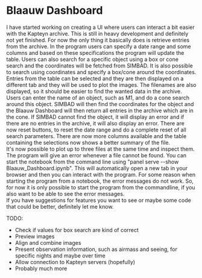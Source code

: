 # Blaauw Dashboard
I have started working on creating a UI where users can interact a bit easier with the Kapteyn archive. This is still in heavy development and definitely not yet finished. For now the only thing it basically does is retrieve entries from the archive. In the program users can specify a date range and some columns and based on these specifications the program will update the table. Users can also search for a specific object using a box or cone search and the coordinates will be fetched from SIMBAD. It is also possible to search using coordinates and specify a box/cone around the coordinates.  
Entries from the table can be selected and they are then displayed on a different tab and they will be used to plot the images. The filenames are also displayed, so it should be easier to find the wanted data in the archive. Users can enter the name of an object, such as M1, and do a cone search around this object. SIMBAD will then find the coordinates for the object and the Blaauw Dashboard will then return all entries in the archive which are in the cone. If SIMBAD cannot find the object, it will display an error and if there are no entries in the archive, it will also display an error. There are now reset buttons, to reset the date range and do a complete reset of all search parameters. There are now more columns available and the table containing the selections now shows a better summary of the file.  
It's now possible to plot up to three files at the same time and inspect them. The program will give an error whenever a file cannot be found.
You can start the notebook from the command line using "panel serve --show Blaauw_Dashboard.ipynb". This will automatically open a new tab in your browser and then you can interact with the program. For some reason when starting the program from a notebook, the error messages do not work. So, for now it is only possible to start the program from the commandline, if you also want to be able to see the error messages.  
If you have suggestions for features you want to see or maybe some code that could be better, definitely let me know.

TODO:
- Check if values for box search are kind of correct
- Preview images
- Align and combine images
- Present observation information, such as airmass and seeing, for specific nights and maybe over time
- Allow connection to Kapteyn servers (hopefully)
- Probably much more
